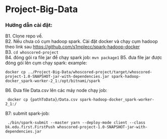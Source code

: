 # Project-Big-Data

### Hướng dẫn cài đặt:

B1. Clone repo về.<br>
B2. Nếu chưa có cụm hadoop spark. Cài đặt docker và chạy cụm hadoop theo link sau <a>https://github.com/s1mplecc/spark-hadoop-docker</a> <br>
B3. ``` cd whoscored-project ``` <br>
B4. đóng gói ra file jar để chạy spark job: ```mvn package1```
B5. đưa file jar được đóng gói lên cụm chạy spark: example: <br>
```
docker cp ../Project-Big-Data/whoscored-project/target/whoscored-project-1.0-SNAPSHOT-jar-with-dependencies.jar spark-hadoop-docker_spark-worker-2_1:/opt/bitnami/spark
```
B6. Đưa file Data.csv lên các máy node chạy job:
```   
 docker cp {pathToData}/Data.csv spark-hadoop-docker_spark-worker-2_1:/ 
```

B7: submit spark-job:

```
 ./bin/spark-submit --master yarn --deploy-mode client --class bk.edu.first.FirstPush whoscored-project-1.0-SNAPSHOT-jar-with-dependencies.jar 
```
